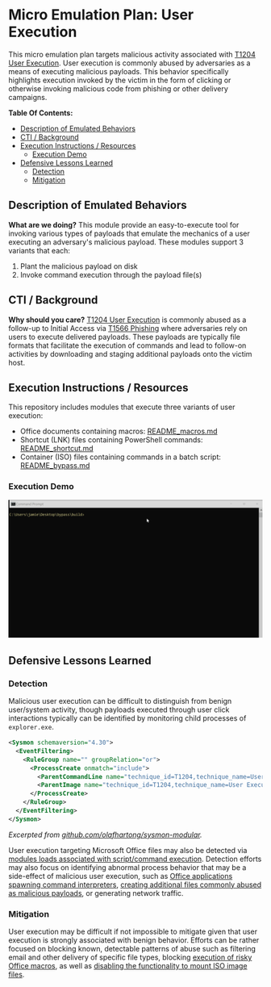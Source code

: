# Micro Emulation Plan: User Execution

This micro emulation plan targets malicious activity associated with [T1204 User
Execution](https://attack.mitre.org/techniques/T1204). User execution is
commonly abused by adversaries as a means of executing malicious payloads. This
behavior specifically highlights execution invoked by the victim in the form of
clicking or otherwise invoking malicious code from phishing or other delivery
campaigns.

**Table Of Contents:**

- [Description of Emulated Behaviors](#description-of-emulated-behaviors)
- [CTI / Background](#cti--background)
- [Execution Instructions / Resources](#execution-instructions--resources)
  - [Execution Demo](#execution-demo)
- [Defensive Lessons Learned](#defensive-lessons-learned)
  - [Detection](#detection)
  - [Mitigation](#mitigation)

## Description of Emulated Behaviors

**What are we doing?** This module provide an easy-to-execute tool for invoking
various types of payloads that emulate the mechanics of a user executing an
adversary's malicious payload. These modules support 3 variants that each:

1. Plant the malicious payload on disk
2. Invoke command execution through the payload file(s)

## CTI / Background

**Why should you care?** [T1204 User
Execution](https://attack.mitre.org/techniques/T1204) is commonly abused as a
follow-up to Initial Access via [T1566
Phishing](https://attack.mitre.org/techniques/T1566) where adversaries rely on
users to execute delivered payloads. These payloads are typically file formats
that facilitate the execution of commands and lead to follow-on activities by
downloading and staging additional payloads onto the victim host.

## Execution Instructions / Resources

This repository includes modules that execute three variants of user execution:

* Office documents containing macros: [README_macros.md](macros/README.md)
* Shortcut (LNK) files containing PowerShell commands:
  [README_shortcut.md](shortcut/README.md)
* Container (ISO) files containing commands in a batch script:
  [README_bypass.md](iso-bypass/README.md)

### Execution Demo

![Animated screen capture demonstrating use of the tool.](docs/iso.gif)

## Defensive Lessons Learned

### Detection

Malicious user execution can be difficult to distinguish from benign user/system
activity, though payloads executed through user click interactions typically can
be identified by monitoring child processes of `explorer.exe`.

```xml
<Sysmon schemaversion="4.30">
  <EventFiltering>
    <RuleGroup name="" groupRelation="or">
      <ProcessCreate onmatch="include">
        <ParentCommandLine name="technique_id=T1204,technique_name=User Execution" condition="is">C:\Windows\explorer.exe</ParentCommandLine>
        <ParentImage name="technique_id=T1204,technique_name=User Execution" condition="is">C:\Windows\explorer.exe</ParentImage>
      </ProcessCreate>
    </RuleGroup>
  </EventFiltering>
</Sysmon>
```
*Excerpted from
[github.com/olafhartong/sysmon-modular](https://github.com/olafhartong/sysmon-modular/blob/14f9b5a9ca8580d4a6b0b4ca0ea100e8fdc6fdda/1_process_creation/include_explorer.xml).*

User execution targeting Microsoft Office files may also be detected via
[modules loads associated with script/command
execution](https://github.com/SigmaHQ/sigma/blob/7fb8272f948cc0b528fe7bd36df36449f74b2266/rules/windows/image_load/image_load_susp_winword_vbadll_load.yml).
Detection efforts may also focus on identifying abnormal process behavior that
may be a side-effect of malicious user execution, such as [Office applications
spawning command
interpreters](https://github.com/SigmaHQ/sigma/blob/becf3baeb4f6313bf267f7e8d6e9808fc0fc059c/rules/windows/process_creation/proc_creation_win_office_shell.yml),
[creating additional files commonly abused as malicious
payloads](https://github.com/SigmaHQ/sigma/blob/82a875385a97c4bb7464750fca885b9257fff35a/rules-unsupported/file_event_executable_and_script_creation_by_office_using_file_ext.yml),
or generating network traffic.

### Mitigation

User execution may be difficult if not impossible to mitigate given that user
execution is strongly associated with benign behavior. Efforts can be rather
focused on blocking known, detectable patterns of abuse such as filtering email
and other delivery of specific file types, blocking [execution of risky Office
macros](https://techcommunity.microsoft.com/t5/microsoft-365-blog/helping-users-stay-safe-blocking-internet-macros-by-default-in/ba-p/3071805),
as well as [disabling the functionality to mount ISO image
files](https://docs.microsoft.com/answers/questions/414032/removing-mount-iso-image-functionality-by-gpo.html).
